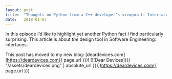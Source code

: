 ```yaml
---
layout: post
title:  "Thoughts on Python from a C++ developer’s viewpoint: Interfaces"
date:   2018-01-07
---
```

In this episode I‘d like to highlight yet another Python fact I find 
particularly surprising. This article is about *the* design tool in Software Engineering: interfaces.

<!--more-->

This post has moved to my new blog: [deardevices.com](https://deardevices.com{{ page.url }})!
[![Dear Devices]({{ "/assets/deardevices.png" | absolute_url }})](https://deardevices.com{{ page.url }})

